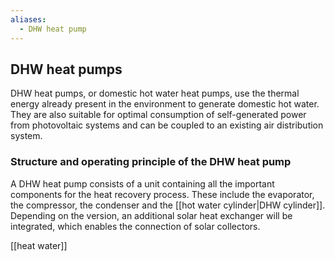 ```yaml
---
aliases:
  - DHW heat pump
---
```

## DHW heat pumps

DHW heat pumps, or domestic hot water heat pumps, use the thermal energy already present in the environment to generate domestic hot water. They are also suitable for optimal consumption of self-generated power from photovoltaic systems and can be coupled to an existing air distribution system.

### Structure and operating principle of the DHW heat pump

A DHW heat pump consists of a unit containing all the important components for the heat recovery process. These include the evaporator, the compressor, the condenser and the [[hot water cylinder|DHW cylinder]]. Depending on the version, an additional solar heat exchanger will be integrated, which enables the connection of solar collectors.


[[heat water]]